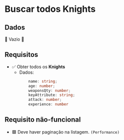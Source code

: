 # Buscar todos Knights

## Dados
🍃 Vazio 🍃

## Requisitos
- ✅ Obter todos os **Knights**
    - Dados:
        ``` typescript
            name: string;
            age: number;
            weaponsQty: number;
            keyAttribute: string;
            attack: number;
            experience: number
        ```

## Requisito não-funcional
- 🟩 Deve haver paginação na listagem. `(Performance)`